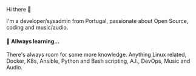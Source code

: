 Hi there 👋 

I'm a developer/sysadmin from Portugal, passionate about Open Source, coding and music/audio.

#### 🌱 Allways learning...

There's always room for some more knowledge.
Anything Linux related, Docker, K8s, Ansible, Python and Bash scripting, A.I., DevOps, Music and Audio.
